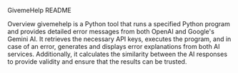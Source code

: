 GivemeHelp README

Overview
givemehelp is a Python tool that runs a specified Python program and provides detailed error messages from both OpenAI and Google's Gemini AI. It retrieves the necessary API keys, executes the program, and in case of an error, generates and displays error explanations from both AI services. Additionally, it calculates the similarity between the AI responses to provide validity and ensure that the results can be trusted.